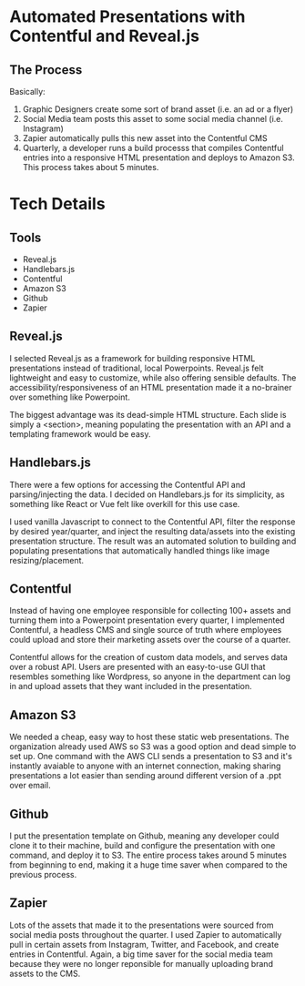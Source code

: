 # Automated Presentations with Contentful and Reveal.js

## The Process

Basically:
1. Graphic Designers create some sort of brand asset (i.e. an ad or a flyer)
2. Social Media team posts this asset to some social media channel (i.e. Instagram)
3. Zapier automatically pulls this new asset into the Contentful CMS
4. Quarterly, a developer runs a build processs that compiles Contentful entries into a responsive HTML presentation and deploys to Amazon S3. This process takes about 5 minutes.

# Tech Details 

## Tools

- Reveal.js
- Handlebars.js
- Contentful
- Amazon S3
- Github
- Zapier

## Reveal.js

I selected Reveal.js as a framework for building responsive HTML presentations instead of traditional, local Powerpoints. Reveal.js felt lightweight and easy to customize, while also offering sensible defaults. The accessibility/responsiveness of an HTML presentation made it a no-brainer over something like Powerpoint. 

The biggest advantage was its dead-simple HTML structure. Each slide is simply a \<section>, meaning populating the presentation with an API and a templating framework would be easy.

## Handlebars.js

There were a few options for accessing the Contentful API and parsing/injecting the data. I decided on Handlebars.js for its simplicity, as something like React or Vue felt like overkill for this use case.

I used vanilla Javascript to connect to the Contentful API, filter the response by desired year/quarter, and inject the resulting data/assets into the existing presentation structure. The result was an automated solution to building and populating presentations that automatically handled things like image resizing/placement. 

## Contentful

Instead of having one employee responsible for collecting 100+ assets and turning them into a Powerpoint presentation every quarter, I implemented Contentful, a headless CMS and single source of truth where employees could upload and store their marketing assets over the course of a quarter. 

Contentful allows for the creation of custom data models, and serves data over a robust API. Users are presented with an easy-to-use GUI that resembles something like Wordpress, so anyone in the department can log in and upload assets that they want included in the presentation. 

## Amazon S3

We needed a cheap, easy way to host these static web presentations. The organization already used AWS so S3 was a good option and dead simple to set up. One command with the AWS CLI sends a presentation to S3 and it's instantly avaiable to anyone with an internet connection, making sharing presentations a lot easier than sending around different version of a .ppt over email. 

## Github

I put the presentation template on Github, meaning any developer could clone it to their machine, build and configure the presentation with one command, and deploy it to S3. The entire process takes around 5 minutes from beginning to end, making it a huge time saver when compared to the previous process. 

## Zapier

Lots of the assets that made it to the presentations were sourced from social media posts throughout the quarter. I used Zapier to automatically pull in certain assets from Instagram, Twitter, and Facebook, and create entries in Contentful. Again, a big time saver for the social media team because they were no longer reponsible for manually uploading brand assets to the CMS. 
 

